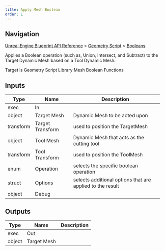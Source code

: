 ```yaml
---
title: Apply Mesh Boolean
order: 1
---
```

## Navigation

[Unreal Engine Blueprint API Reference](https://dev.epicgames.com/documentation/en-us/unreal-engine/BlueprintAPI) > [Geometry Script](https://dev.epicgames.com/documentation/en-us/unreal-engine/BlueprintAPI/GeometryScript) > [Booleans](https://dev.epicgames.com/documentation/en-us/unreal-engine/BlueprintAPI/GeometryScript/Booleans)

Applies a Boolean operation (such as, Union, Intersect, and Subtract) to the Target Dynamic Mesh based on a Tool Dynamic Mesh.

Target is Geometry Script Library Mesh Boolean Functions

## Inputs

| Type | Name | Description |
| --- | --- | --- |
| exec | In |  |
| object | Target Mesh | Dynamic Mesh to be acted upon |
| transform | Target Transform | used to position the TargetMesh |
| object | Tool Mesh | Dynamic Mesh that acts as the cutting tool |
| transform | Tool Transform | used to position the ToolMesh |
| enum | Operation | selects the specific boolean operation |
| struct | Options | selects additional options that are applied to the result |
| object | Debug |  |

## Outputs

| Type | Name | Description |
| --- | --- | --- |
| exec | Out |  |
| object | Target Mesh |  |
